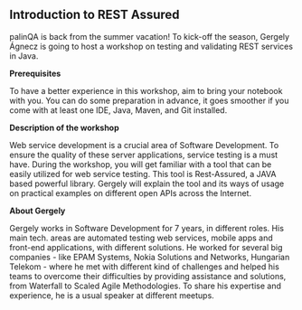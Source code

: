 ## Introduction to REST Assured

palinQA is back from the summer vacation! To kick-off the season, Gergely Ágnecz is going to host a workshop on testing and validating REST services in Java.

__Prerequisites__

To have a better experience in this workshop, aim to bring your notebook with you. You can do some preparation in advance, it goes smoother if you come with at least one IDE, Java, Maven, and Git installed.

__Description of the workshop__

Web service development is a crucial area of Software Development. To ensure the quality of these server applications, service testing is a must have. During the workshop, you will get familiar with a tool that can be easily utilized for web service testing. This tool is Rest-Assured, a JAVA based powerful library. Gergely will explain the tool and its ways of usage on practical examples on different open APIs across the Internet.

__About Gergely__

Gergely works in Software Development for 7 years, in different roles. His main tech. areas are automated testing web services, mobile apps and front-end applications, with different solutions. He worked for several big companies - like EPAM Systems, Nokia Solutions and Networks, Hungarian Telekom - where he met with different kind of challenges and helped his teams to overcome their difficulties by providing assistance and solutions, from Waterfall to Scaled Agile Methodologies. To share his expertise and experience, he is a usual speaker at different meetups.
